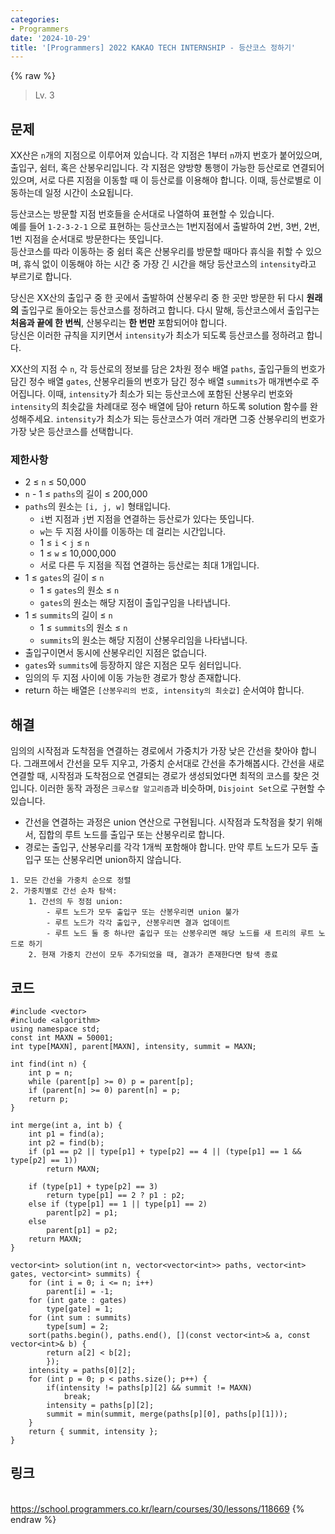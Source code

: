 ```yaml
---
categories:
- Programmers
date: '2024-10-29'
title: '[Programmers] 2022 KAKAO TECH INTERNSHIP - 등산코스 정하기'
---
```


{% raw %}
> Lv. 3<br>

## 문제
XX산은  `n`개의 지점으로 이루어져 있습니다. 각 지점은 1부터  `n`까지 번호가 붙어있으며, 출입구, 쉼터, 혹은 산봉우리입니다. 각 지점은 양방향 통행이 가능한 등산로로 연결되어 있으며, 서로 다른 지점을 이동할 때 이 등산로를 이용해야 합니다. 이때, 등산로별로 이동하는데 일정 시간이 소요됩니다.

등산코스는 방문할 지점 번호들을 순서대로 나열하여 표현할 수 있습니다.  
예를 들어  `1-2-3-2-1`  으로 표현하는 등산코스는 1번지점에서 출발하여 2번, 3번, 2번, 1번 지점을 순서대로 방문한다는 뜻입니다.  
등산코스를 따라 이동하는 중 쉼터 혹은 산봉우리를 방문할 때마다 휴식을 취할 수 있으며, 휴식 없이 이동해야 하는 시간 중 가장 긴 시간을 해당 등산코스의  `intensity`라고 부르기로 합니다.

당신은 XX산의 출입구 중 한 곳에서 출발하여 산봉우리 중 한 곳만 방문한 뒤 다시  **원래의**  출입구로 돌아오는 등산코스를 정하려고 합니다. 다시 말해, 등산코스에서 출입구는  **처음과 끝에 한 번씩**, 산봉우리는  **한 번만**  포함되어야 합니다.  
당신은 이러한 규칙을 지키면서  `intensity`가 최소가 되도록 등산코스를 정하려고 합니다.

XX산의 지점 수  `n`, 각 등산로의 정보를 담은 2차원 정수 배열  `paths`, 출입구들의 번호가 담긴 정수 배열  `gates`, 산봉우리들의 번호가 담긴 정수 배열  `summits`가 매개변수로 주어집니다. 이때,  `intensity`가 최소가 되는 등산코스에 포함된 산봉우리 번호와  `intensity`의 최솟값을 차례대로 정수 배열에 담아 return 하도록 solution 함수를 완성해주세요.  `intensity`가 최소가 되는 등산코스가 여러 개라면 그중 산봉우리의 번호가 가장 낮은 등산코스를 선택합니다.

### 제한사항
-   2 ≤  `n`  ≤ 50,000
-   `n`  - 1 ≤  `paths`의 길이 ≤ 200,000
-   `paths`의 원소는  `[i, j, w]`  형태입니다.
    -   `i`번 지점과  `j`번 지점을 연결하는 등산로가 있다는 뜻입니다.
    -   `w`는 두 지점 사이를 이동하는 데 걸리는 시간입니다.
    -   1 ≤  `i`  <  `j`  ≤  `n`
    -   1 ≤  `w`  ≤ 10,000,000
    -   서로 다른 두 지점을 직접 연결하는 등산로는 최대 1개입니다.
-   1 ≤  `gates`의 길이 ≤  `n`
    -   1 ≤  `gates`의 원소 ≤  `n`
    -   `gates`의 원소는 해당 지점이 출입구임을 나타냅니다.
-   1 ≤  `summits`의 길이 ≤  `n`
    -   1 ≤  `summits`의 원소 ≤  `n`
    -   `summits`의 원소는 해당 지점이 산봉우리임을 나타냅니다.
-   출입구이면서 동시에 산봉우리인 지점은 없습니다.
-   `gates`와  `summits`에 등장하지 않은 지점은 모두 쉼터입니다.
-   임의의 두 지점 사이에 이동 가능한 경로가 항상 존재합니다.
-   return 하는 배열은  `[산봉우리의 번호, intensity의 최솟값]`  순서여야 합니다.

## 해결
임의의 시작점과 도착점을 연결하는 경로에서 가중치가 가장 낮은 간선을 찾아야 합니다. 그래프에서 간선을 모두 지우고, 가중치 순서대로 간선을 추가해봅시다. 간선을 새로 연결할 때, 시작점과 도착점으로 연결되는 경로가 생성되었다면 최적의 코스를 찾은 것입니다. 이러한 동작 과정은 `크루스칼 알고리즘`과 비슷하며, `Disjoint Set`으로 구현할 수 있습니다.

- 간선을 연결하는 과정은 union 연산으로 구현됩니다. 시작점과 도착점을 찾기 위해서, 집합의 루트 노드를 출입구 또는 산봉우리로 합니다.
- 경로는 출입구, 산봉우리를 각각 1개씩 포함해야 합니다. 만약 루트 노드가 모두 출입구 또는 산봉우리면 union하지 않습니다.

```
1. 모든 간선을 가중치 순으로 정렬
2. 가중치별로 간선 순차 탐색:
	1. 간선의 두 정점 union:
		- 루트 노드가 모두 출입구 또는 산봉우리면 union 불가
		- 루트 노드가 각각 출입구, 산봉우리면 결과 업데이트
		- 루트 노드 둘 중 하나만 출입구 또는 산봉우리면 해당 노드를 새 트리의 루트 노드로 하기
	2. 현재 가중치 간선이 모두 추가되었을 때, 결과가 존재한다면 탐색 종료
```

## 코드
```
#include <vector>
#include <algorithm>
using namespace std;
const int MAXN = 50001;
int type[MAXN], parent[MAXN], intensity, summit = MAXN;

int find(int n) {
    int p = n;
    while (parent[p] >= 0) p = parent[p];
    if (parent[n] >= 0) parent[n] = p;
    return p;
}

int merge(int a, int b) {
    int p1 = find(a);
    int p2 = find(b);
    if (p1 == p2 || type[p1] + type[p2] == 4 || (type[p1] == 1 && type[p2] == 1))
        return MAXN;

    if (type[p1] + type[p2] == 3)
        return type[p1] == 2 ? p1 : p2;
    else if (type[p1] == 1 || type[p1] == 2)
        parent[p2] = p1;
    else
        parent[p1] = p2;
    return MAXN;
}

vector<int> solution(int n, vector<vector<int>> paths, vector<int> gates, vector<int> summits) {
    for (int i = 0; i <= n; i++)
        parent[i] = -1;
    for (int gate : gates)
        type[gate] = 1;
    for (int sum : summits)
        type[sum] = 2;
    sort(paths.begin(), paths.end(), [](const vector<int>& a, const vector<int>& b) {
        return a[2] < b[2];
        });
    intensity = paths[0][2];
    for (int p = 0; p < paths.size(); p++) {
        if(intensity != paths[p][2] && summit != MAXN)
            break;
        intensity = paths[p][2];
        summit = min(summit, merge(paths[p][0], paths[p][1]));
    }
    return { summit, intensity };
}
```

## 링크
<br>https://school.programmers.co.kr/learn/courses/30/lessons/118669
{% endraw %}